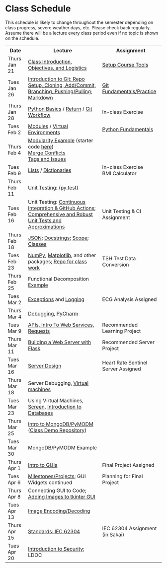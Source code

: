 # Class Schedule

This schedule is likely to change throughout the semester depending on class
progress, severe weather days, etc.  Please check back regularly.  Assume there 
will be a lecture every class period even if no topic is shown on the schedule.

<table>

<tr>
<th>Date</th>
<th>Lecture</th>
<th>Assignment</th>
</tr>

<tr>
<td>Thurs Jan 21</td>
    <td><a href="Lectures/Intro_Lecture.md">Class Introduction, Objectives, and Logistics</a></td>
    <td><a href="Assignments/01_tool_setup_git_intro.md">Setup Course Tools</a></td>
</tr>

<tr>
<td>Tues Jan 26</td>
    <td><a href="Lectures/intro_to_git.md">Introduction to Git:  Repo Setup, 
    Cloning, Add/Commit, Branching, Pushing/Pulling</a>;     
    <a href="Resources/markdown.md">Markdown</a></td>
  
   <td><a href="Assignments/02_git_fundamentals_practice.md">Git Fundamentals/Practice</a></td>
</tr>

<tr>
<td>Thurs Jan 28</td>
    <td><a href="Lectures/python_basics.md">Python Basics</a> /
    <a href="Lectures/return_keyword.md">Return</a> /
    <a href="Lectures/git_workflow.md">Git Workflow</a>
    </td>
    <td><!---<a href="Lectures/git_workflow.md#LDL-Branch">-->In-class Exercise</td>
</tr>

<tr>
<td>Tues Feb 2</td>
    <td><a href="Lectures/modules.md">Modules</a> /
    <a href="Lectures/virtual_environments.md">Virtual Environments</a> 
    </td>
    <td><a href="Assignments/PythonFundamentalAssignment.md">Python Fundamentals</a></td>
</tr>

<tr>
<td>Thurs Feb 4</td> 
  <td> 
    <a href="Lectures/modularity_example.md">Modularity Example</a> (starter code <a href="https://github.com/dward2/modularity_example">here</a>)<br>        
    <a href="Resources/Git/MergeConflicts.md">Merge Conflicts</a><br>
    <a href="Lectures/git_workflow_more.md">Tags and Issues</a><br>
  </td>
  <td></td>
</tr>

<tr>
<td>Tues Feb 9</td>
    <td>
        <a href="Lectures/lists.md">Lists</a> /
        <a href="Lectures/dictionaries.md">Dictionaries</a>
    </td>
    <td>
        <!---<a href = "Lectures/unit_testing.md#exercise">--->In-class Exercise<br>
        <!---<a href="Assignments/BMICalculatorAssignment.md">--->BMI Calculator
</td>
</tr>

<tr>
<td>Thurs Feb 11</td>
    <td><a href="Lectures/unit_testing.md">Unit Testing: (py.test)</a></td>
    <td></td>
</tr>

<tr>
<td>Tues Feb 16</td>
    <td>
      Unit Testing: <a href="Lectures/continuous_integration_github_actions.md.md">Continuous 
    Integration & GitHub Actions</a>;
    <a href="Lectures/robust_testing.md">Comprehensive and Robust Unit Tests and Approximations</a>
    </td>
    <td><!---<a href="Assignments/UnitTestingCIAssignment.md">--->Unit Testing & CI Assignment</td>
</tr>

<tr>
<td>Thurs Feb 18</td>
    <td>
    <a href="Lectures/json.md">JSON</a>;
    <a href="Lectures/docstrings.md">Docstrings</a>;
    <a href="Lectures/variable_scope.md">Scope</a>;
    <a href="Lectures/classes.md">Classes</a>
    </td>
    <td></td>
</tr>

<tr>
<td>Tues Feb 23</td>
    <td>
        <a href="Lectures/numpy.md">NumPy</a>, 
        <a href="Lectures/matplotlib.md">Matplotlib</a>, and other packages;
        <a href="https://github.com/dward2/numpy_matplotlib_class">
        Repo for class work</a>
    </td>
    <td>
        <!---<a href="Assignments/TSHTestDataConversion">--->TSH Test Data Conversion
    </td>
</tr>

<tr>
<td>Thurs Feb 25</td>
    <td>Functional Decomposition <a href="Lectures/functional_decomposition_example.md">Example</a></td>
    <td></td>
</tr>

<tr>
<td>Tues Mar 2</td>
    <td><a href="Lectures/exceptions_active_lecture.md">Exceptions</a> and 
    <a href="Lectures/logging.md">Logging</a></td>
    <td><!---<a href="Assignments/ECG_Analysis">--->ECG Analysis Assigned</td>
</tr>

<tr>
<td>Thurs Mar 4</td>
    <td><a href="Lectures/debugging.md">Debugging</a>, 
    <a href="Resources/PyCharm">PyCharm</a>
    </td>
    <td></td>
</tr>

<tr>
<td>Tues Mar 9</td>
    <td> 
    <!---<a href="Lectures/sphinx.md">Sphinx</a>--->
    <a href="Lectures/apis_webservices_requests.md">
    APIs, Intro To Web Services, Requests</a>  
    </td>
    <td><!---<a href="Lectures/name_server_project.md">--->Recommended Learning Project</td>
</tr>

<tr>
<td>Thurs Mar 11</td>
    <td>
    <a href="Lectures/flask_server_setup.md">
           Building a Web Server with Flask</a>
    </td>
    <td><!---<a href="Lectures/time_server_project.md">--->Recommended Server Project
    </td>
</tr>


<tr>
<td>Tues Mar 16</td>
    <td><a href="Lectures/server_code_design.md">Server Design</a>   
    <td><!---<a href="Assignments/heart_rate_sentinel_server_assignment.md">--->Heart Rate Sentinel Server Assigned</td>


<tr>
<td>Thurs Mar 18</td>
    <td>Server Debugging, 
    <a href="Resources/virtual_machines.md">Virtual machines</a>
    </td>
    <td></td>
</tr>

<tr>
<td>Tues Mar 23</td>
    <td>Using Virtual Machines,
    <a href="Resources/WebServices/screen.md">Screen</a>,
    <a href="Lectures/databases.md">Introduction to Databases</a></td>
    <td></td>
</tr>

<tr>
<td>Thurs Mar 25</td>
    <td>
      <a href="Lectures/databases.md#mongodb">Intro to MongoDB/PyMODM</a>      
      (<a href="https://github.com/dward2/mongo_db_jupyter_example">Class Demo  
        Repository</a>)
    </td>
    <td></td> 
</tr>

<tr>
<td>Tues Mar 30</td>
    <td>MongoDB/PyMODM Example</td>
    <td><!---<a href="Lectures/database_class_work.md">In-Class Project</a>--->
    </td>
</tr>

<tr>
<td>Thurs Apr 1</td>
    <td><a href="Lectures/intro_to_gui.md">Intro to GUIs</a>
    </td>
    <td>
    <!---<a href="Assignments/final_image_processor.md">--->Final Project Assigned
    </td>
</tr>

<tr>
  <td>Tues Apr 6</td>
  <td>
    <a href="Lectures/github_teams.md">Milestones/Projects</a>; 
    GUI Widgets continued
  </td>
  <td>
    <!---<a href="Lectures/github_teams.md#Final-Project-Planning">--->Planning for Final Project
  </td>
</tr>

<tr>
    <td>Thurs Apr 8</td>
    <td>
        Connecting GUI to Code;
        <a href="Resources/tkinter_images.md">Adding Images to tkinter GUI</a>
    </td>
    <td></td>
</tr>

<tr>
    <td>Tues Apr 13</td>
    <td><a href="Lectures/image_encoding_decoding.md">Image Encoding/Decoding</a></td>
    <td></td>
</tr>

<tr>
    <td>Thurs Apr 15</td>
    <td>
      <a href="Resources/standards.md">Standards: </a>
      <a href="https://en.wikipedia.org/wiki/IEC_62304">IEC 62304</a></td>
    <td>IEC 62304 Assignment (in Sakai)</td>
</tr>

<tr>
    <td>Tues Apr 20</td>
    <td><a href="Lectures/intro_to_security.md">Introduction to Security</a>;
    LDOC
</td>
    <td></td>
</tr>





<!--<a href="Lectures/testing_fixtures_and_other_testing.md">Unit Testing:  Testing Fixtures</a>-->
  

</table>
